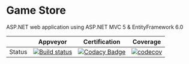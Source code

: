 # Game Store
ASP.NET web application using ASP.NET MVC 5 & EntityFramework 6.0

||Appveyor|Certification|Coverage|
|:---:|:---:|:---:|:---:|
|Status|[![Build status](https://ci.appveyor.com/api/projects/status/87rwrjb6kx31grf2?svg=true)](https://ci.appveyor.com/project/AlexS98/gamestore)|[![Codacy Badge](https://api.codacy.com/project/badge/Grade/56fe4664f5704170b55fbd3e1762f1b6)](https://www.codacy.com/app/AlexS98/GameStore?utm_source=github.com&amp;utm_medium=referral&amp;utm_content=AlexS98/GameStore&amp;utm_campaign=Badge_Grade)|[![codecov](https://codecov.io/gh/AlexS98/GameStore/branch/master/graph/badge.svg)](https://codecov.io/gh/AlexS98/GameStore)|
